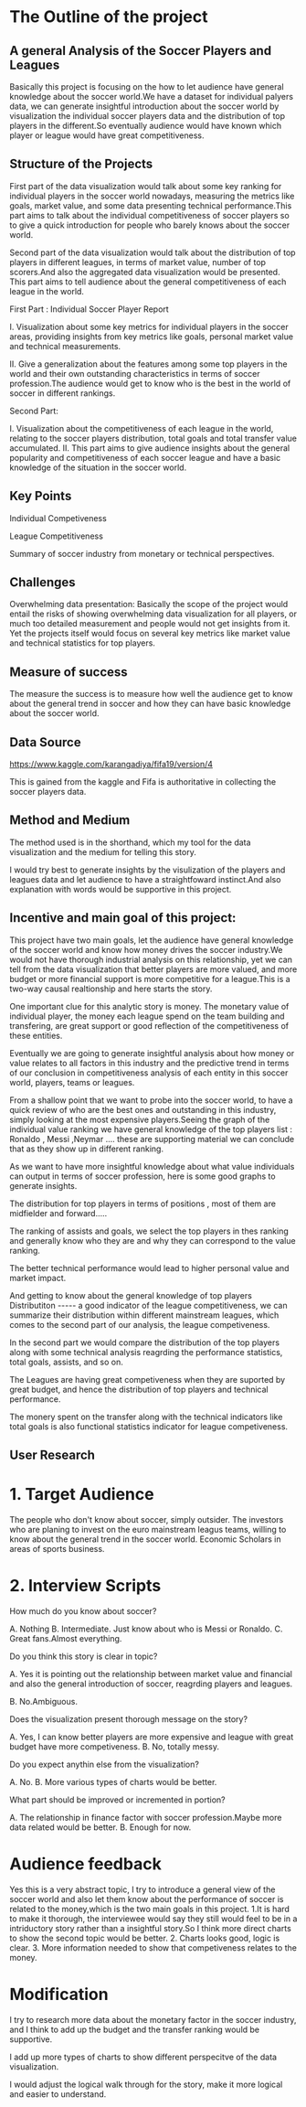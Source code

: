 # The Outline of the project

## A general Analysis of the Soccer Players and Leagues

Basically this project is focusing on the how to let audience have general knowledge about the soccer world.We have a dataset 
for individual palyers data, we can generate insightful introduction about the soccer world by visualization the individual 
soccer players data and the distribution of top players in the different.So eventually audience would have known which player or 
league would have great competitiveness.


## Structure of the Projects

First part of the data visualization would talk about some key ranking for individual players in the soccer world nowadays,
measuring the metrics like goals, market value, and some data presenting technical performance.This part aims to talk about
the individual competitiveness of soccer players so to give a quick introduction for people who barely knows about the soccer
world.

Second part of the data visualization would talk about the distribution of top players in different leagues, 
in terms of market value, number of top scorers.And also the aggregated data visualization would be presented.
This part aims to tell audience about the general competitiveness of each league in the world.


First Part : Individual Soccer Player Report

I.
Visualization about some key metrics for individual players in the soccer areas, providing insights from key metrics like goals, personal market value and technical measurements.

II.
Give a generalization about the features among some top players in the world and their own outstanding characteristics in terms of soccer profession.The audience would get to know 
who is the best in the world of soccer in different rankings.


Second Part:

I.
Visualization about the competitiveness of each league in the world, relating to the soccer players distribution, total goals and total transfer value accumulated.
II.
This part aims to give audience insights about the general popularity and competitiveness of each soccer league and have a 
basic knowledge of the situation in the soccer world.

## Key Points

Individual Competiveness

League Competitiveness

Summary of soccer industry from monetary or technical perspectives.

## Challenges

Overwhelming data presentation: Basically the scope of the project would entail the risks of showing overwhelming data 
visualization for all players, or much too detailed measurement and people would not get insights from it.
Yet the projects itself would focus on several key metrics like market value and technical statistics for top players.

## Measure of success

The measure the success is to measure how well the  audience get to know about  the general trend in soccer 
and how they can have basic knowledge about the soccer world.



## Data Source

https://www.kaggle.com/karangadiya/fifa19/version/4

This is gained from the kaggle and Fifa is authoritative in collecting the soccer players data.


## Method and Medium

The method used is in the shorthand, which my tool for the data visualization and the medium for telling this story.

I would try best to generate insights by the visulization of the players and leagues data and let audience to have a straightfoward instinct.And also explanation with words would be supportive in this project.

## Incentive and main goal of this project:

This project have two main goals, let the audience have general knowledge of the soccer world and know how money drives the soccer industry.We would not have thorough industrial analysis on this relationship, yet we can tell from the data visualization that better players are more valued, and more budget or more financial support is more competitive for a league.This is a two-way causal realtionship and here starts the story.

One important clue for this analytic story is money.  The monetary value of individual player, the money each league spend on the team building and transfering, are great support or good reflection of the competitiveness of these entities.
 
Eventually we are going to generate insightful analysis about how money or value relates to all factors in this industry and the predictive trend in terms of our conclusion in competitiveness analysis of each entity in this soccer world, players, teams or leagues.

From a shallow point that we want to probe into the soccer world, to have a quick review of who are the best ones and outstanding in this industry, simply looking at the most expensive players.Seeing the graph of the individual value ranking we have general knowledge of the top players list : Ronaldo , Messi ,Neymar  .... these are supporting material we can conclude that as they show up in different ranking.

As we want to have more insightful knowledge about what value individuals can output in terms of soccer profession, here is some good graphs to generate insights.
 
The distribution for top players in terms of positions , most of them are midfielder and forward..... 
 
The ranking of assists and goals, we select the top players in thes ranking and generally know who they are and why they can correspond to the value ranking.
 
 The better technical performance would lead to higher personal value and market impact.

And getting to know about the general knowledge of top players Distributiton ----- a good indicator of the league competitiveness, we can summarize their distribution within different mainstream leagues, which comes to the second part of our analysis, the league competiveness.

In the second part we would compare the distribution of the top players along with some technical analysis reagrding the performance statistics, total goals, assists, and so on.
 
The Leagues are having great competiveness when they are suported by great budget, 
and hence the distribution of top players and technical performance.
 
The monery spent on the transfer along with the technical indicators like total goals is also functional statistics indicator for league competiveness.


## User Research


# 1. Target Audience

The people who don't know about soccer, simply outsider.
The investors who are planing to invest on the euro mainstream leagus teams, willing to know about the general trend in the soccer world.
Economic Scholars in areas of sports business.

# 2. Interview Scripts

How much do you know about soccer?

A. Nothing
B. Intermediate. Just know about who is Messi or Ronaldo.
C. Great fans.Almost everything.

Do you think this story is clear in topic?

A. Yes it is pointing out the relationship between market value and financial and also the general introduction of soccer, reagrding players and leagues.

B. No.Ambiguous.

Does the visualization present thorough message on the story?

A. Yes, I can know better players are more expensive and league with great budget have more competiveness.
B. No, totally messy.

Do you expect anythin else from the visualization?

A. No.
B. More various types of charts would be better.

What part should be improved or incremented in portion?

A. The relationship in finance factor with soccer profession.Maybe more data related would be better.
B. Enough for now.

# Audience feedback

Yes this is a very abstract topic, I try to introduce a general view of the soccer world and also let them know about the performance of soccer is related to the money,which is the two main goals in this project.
1.It is hard to make it thorough, the interviewee would say they still would feel to be in a intriductory story rather than a insightful story.So I think more direct charts to show the second topic would be better.
2. Charts looks good, logic is clear.
3. More information needed to show that competiveness relates to the money.

# Modification

I try to research more data about the monetary factor in the soccer industry, and I think to add up the budget and the transfer ranking would be supportive.

I add up more types of charts to show different perspecitve of the data visualization.

I would adjust the logical walk through for the story, make it more logical and easier to understand.

